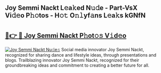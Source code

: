 ## Joy Semmi Nackt L𝚎a𝚔ed N𝚞𝚍e - Part-VsX Vi𝚍𝚎o P𝚑𝚘tos - H𝚘𝚝 O𝚗𝚕yf𝚊ns L𝚎a𝚔s kGNfN

# <h2><a href="http://kf8e4kk.oniu.top/?m=Joy+Semmi+Nackt">🔗👉 🔴 Joy Semmi Nackt P𝚑ot𝚘𝚜 V𝚒d𝚎o</a></h2>

[![Joy Semmi Nackt Nu𝚍e𝚜](https://i.imgur.com/0qMVB7G.gif)](http://kf8e4kk.oniu.top/?m=Joy+Semmi+Nackt)
Social media innovator Joy Semmi Nackt, recognized for sharing dance and lifestyle ideas, through presentations and blogs. Trailblazing innovator Joy Semmi Nackt, recognized for their groundbreaking ideas and commitment to creating a better future for all.  
